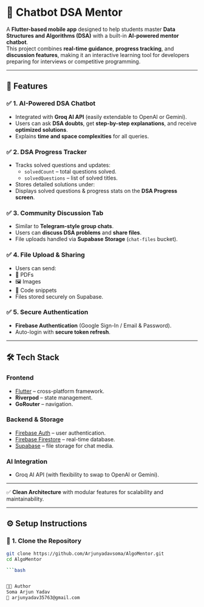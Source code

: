 # 🤖 Chatbot DSA Mentor

A **Flutter-based mobile app** designed to help students master **Data Structures and Algorithms (DSA)** with a built-in **AI-powered mentor chatbot**.  
This project combines **real-time guidance**, **progress tracking**, and **discussion features**, making it an interactive learning tool for developers preparing for interviews or competitive programming.

---

## 🚀 Features

### ✅ **1. AI-Powered DSA Chatbot**
- Integrated with **Groq AI API** (easily extendable to OpenAI or Gemini).
- Users can ask **DSA doubts**, get **step-by-step explanations**, and receive **optimized solutions**.
- Explains **time and space complexities** for all queries.

### ✅ **2. DSA Progress Tracker**
- Tracks solved questions and updates:
  - `solvedCount` – total questions solved.
  - `solvedQuestions` – list of solved titles.
- Stores detailed solutions under:
- Displays solved questions & progress stats on the **DSA Progress screen**.

### ✅ **3. Community Discussion Tab**
- Similar to **Telegram-style group chats**.
- Users can **discuss DSA problems** and **share files**.
- File uploads handled via **Supabase Storage** (`chat-files` bucket).

### ✅ **4. File Upload & Sharing**
- Users can send:
- 📄 PDFs  
- 🖼 Images  
- 📜 Code snippets  
- Files stored securely on Supabase.

### ✅ **5. Secure Authentication**
- **Firebase Authentication** (Google Sign-In / Email & Password).
- Auto-login with **secure token refresh**.

---

## 🛠 Tech Stack

### **Frontend**
- [Flutter](https://flutter.dev/) – cross-platform framework.
- **Riverpod** – state management.
- **GoRouter** – navigation.

### **Backend & Storage**
- [Firebase Auth](https://firebase.google.com/products/auth) – user authentication.
- [Firebase Firestore](https://firebase.google.com/products/firestore) – real-time database.
- [Supabase](https://supabase.io/) – file storage for chat media.

### **AI Integration**
- Groq AI API (with flexibility to swap to OpenAI or Gemini).

---


✅ **Clean Architecture** with modular features for scalability and maintainability.

---

## ⚙️ Setup Instructions

### 🔧 **1. Clone the Repository**
```bash
git clone https://github.com/Arjunyadavsoma/AlgoMentor.git
cd AlgoMentor

```bash


👨‍💻 Author
Soma Arjun Yadav
📧 arjunyadav35763@gmail.com




